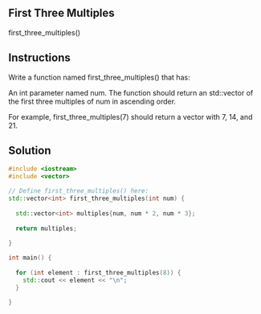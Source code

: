 ## First Three Multiples

first_three_multiples()

## Instructions

Write a function named first_three_multiples() that has:

An int parameter named num.
The function should return an std::vector of the first three multiples of num in ascending order.

For example, first_three_multiples(7) should return a vector with 7, 14, and 21.

## Solution
```c++
#include <iostream>
#include <vector>

// Define first_three_multiples() here:
std::vector<int> first_three_multiples(int num) {
  
  std::vector<int> multiples{num, num * 2, num * 3};
  
  return multiples;
  
}

int main() {
  
  for (int element : first_three_multiples(8)) {
    std::cout << element << "\n";
  }
  
}
```
